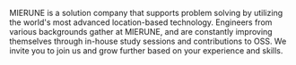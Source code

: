 MIERUNE is a solution company that supports problem solving by utilizing the world's most advanced location-based technology. Engineers from various backgrounds gather at MIERUNE, and are constantly improving themselves through in-house study sessions and contributions to OSS. We invite you to join us and grow further based on your experience and skills.
